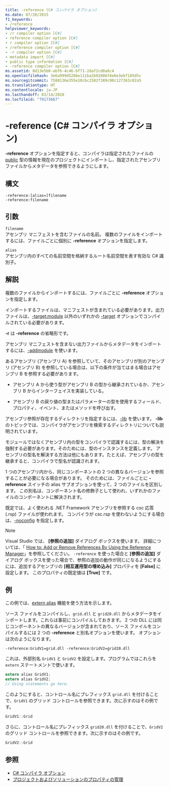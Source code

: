 ```yaml
---
title: -reference (C# コンパイラ オプション)
ms.date: 07/20/2015
f1_keywords:
- /reference
helpviewer_keywords:
- /r compiler option [C#]
- reference compiler option [C#]
- r compiler option [C#]
- /reference compiler option [C#]
- -r compiler option [C#]
- metadata import [C#]
- public type information [C#]
- -reference compiler option [C#]
ms.assetid: 8d13e5b0-abf6-4c46-bf71-2daf2cd0a6c4
ms.openlocfilehash: 3e6a999d528be111ba2b92886f4e6e3ebf185d5c
ms.sourcegitcommit: 7588136e355e10cbc2582f389c90c127363c02a5
ms.translationtype: HT
ms.contentlocale: ja-JP
ms.lasthandoff: 03/14/2020
ms.locfileid: "79173667"
---
```

# <a name="-reference-c-compiler-options"></a>-reference (C# コンパイラ オプション)
**-reference** オプションを指定すると、コンパイラは指定されたファイルの [public](../keywords/public.md) 型の情報を現在のプロジェクトにインポートし、指定されたアセンブリ ファイルからメタデータを参照できるようにします。  
  
## <a name="syntax"></a>構文  
  
```console  
-reference:[alias=]filename  
-reference:filename  
```  
  
## <a name="arguments"></a>引数  
 `filename`  
 アセンブリ マニフェストを含むファイルの名前。 複数のファイルをインポートするには、ファイルごとに個別に **-reference** オプションを指定します。  
  
 `alias`  
 アセンブリ内のすべての名前空間を格納するルート名前空間を表す有効な C# 識別子。  
  
## <a name="remarks"></a>解説  
 複数のファイルからインポートするには、ファイルごとに **-reference** オプションを指定します。  
  
 インポートするファイルは、マニフェストが含まれている必要があります。出力ファイルは、[-target:module](./target-compiler-option.md) 以外のいずれかの [-target](./target-module-compiler-option.md) オプションでコンパイルされている必要があります。  
  
 **-r** は **-reference** の省略形です。  
  
 アセンブリ マニフェストを含まない出力ファイルからメタデータをインポートするには、[-addmodule](./addmodule-compiler-option.md) を使います。  
  
 あるアセンブリ (アセンブリ A) を参照していて、そのアセンブリが別のアセンブリ (アセンブリ B) を参照している場合は、以下の条件が当てはまる場合はアセンブリ B を参照する必要があります。  
  
- アセンブリ A から使う型がアセンブリ B の型から継承されているか、アセンブリ B からインターフェイスを実装している。  
  
- アセンブリ B の戻り値の型またはパラメーターの型を使用するフィールド、プロパティ、イベント、またはメソッドを呼び出す。  
  
 アセンブリ参照が存在するディレクトリを指定するには、[-lib](./lib-compiler-option.md) を使います。 **-lib** のトピックでは、コンパイラがアセンブリを検索するディレクトリについても説明されています。  
  
 モジュールではなくアセンブリ内の型をコンパイラで認識するには、型の解決を強制する必要があります。そのためには、型のインスタンスを定義します。 アセンブリの型名を解決する方法は他にもあります。たとえば、アセンブリの型を継承すると、コンパイラで型名が認識されます。  
  
 1 つのアセンブリ内から、同じコンポーネントの 2 つの異なるバージョンを参照することが必要になる場合があります。 そのためには、ファイルごとに **-reference** スイッチの alias サブオブションを使って、2 つのファイルを区別します。 この別名は、コンポーネント名の修飾子として使われ、いずれかのファイルのコンポーネントに解決されます。  
  
 既定では、よく使われる .NET Framework アセンブリを参照する csc 応答 (.rsp) ファイルが使われます。 コンパイラが csc.rsp を使わないようにする場合は、[-noconfig](./noconfig-compiler-option.md) を指定します。  
  
> [!NOTE]
> Visual Studio では、 **[参照の追加]** ダイアログ ボックスを使います。 詳細については、「 [How to: Add or Remove References By Using the Reference Manager](/visualstudio/ide/how-to-add-or-remove-references-by-using-the-reference-manager)」を参照してください。 `-reference` を使った場合と **[参照の追加]** ダイアログ ボックスを使った場合で、参照の追加の動作が同じになるようにするには、追加するアセンブリの **[相互運用型の埋め込み]** プロパティを **[False]** に設定します。 このプロパティの既定値は **[True]** です。  
  
## <a name="example"></a>例  
 この例では、[extern alias](../keywords/extern-alias.md) 機能を使う方法を示します。  
  
 ソース ファイルをコンパイルし、`grid.dll` と `grid20.dll` からメタデータをインポートします。これらは事前にコンパイルしておきます。 2 つの DLL には同じコンポーネントの異なるバージョンが含まれており、ソース ファイルをコンパイルするには 2 つの **-reference** と別名オプションを使います。 オプションは次のようになります。  

```console
-reference:GridV1=grid.dll -reference:GridV2=grid20.dll  
```
  
 これは、外部別名 `GridV1` と `GridV2` を設定します。プログラムではこれらを `extern` ステートメントで使います。  
  
```csharp  
extern alias GridV1;  
extern alias GridV2;  
// Using statements go here.  
```  
  
 このようにすると、コントロール名にプレフィックス `grid.dll` を付けることで、`GridV1` のグリッド コントロールを参照できます。次に示すのはその例です。  
  
```csharp  
GridV1::Grid  
```  
  
 さらに、コントロール名にプレフィックス `grid20.dll` を付けることで、`GridV2` のグリッド コントロールを参照できます。次に示すのはその例です。  
  
```csharp  
GridV2::Grid
```  
  
## <a name="see-also"></a>参照

- [C# コンパイラ オプション](./index.md)
- [プロジェクトおよびソリューションのプロパティの管理](/visualstudio/ide/managing-project-and-solution-properties)
